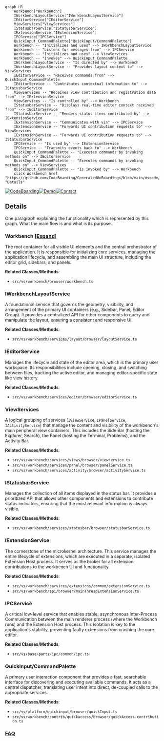 ```mermaid
graph LR
    Workbench["Workbench"]
    IWorkbenchLayoutService["IWorkbenchLayoutService"]
    IEditorService["IEditorService"]
    ViewServices["ViewServices"]
    IStatusbarService["IStatusbarService"]
    IExtensionService["IExtensionService"]
    IPCService["IPCService"]
    QuickInput_CommandPalette["QuickInput/CommandPalette"]
    Workbench -- "Initializes and uses" --> IWorkbenchLayoutService
    Workbench -- "Listens for messages from" --> IPCService
    Workbench -- "Initializes and uses" --> ViewServices
    Workbench -- "invokes" --> QuickInput_CommandPalette
    IWorkbenchLayoutService -- "Is directed by" --> Workbench
    IWorkbenchLayoutService -- "Provides layout context to" --> ViewServices
    IEditorService -- "Receives commands from" --> QuickInput_CommandPalette
    IEditorService -- "Contributes contextual information to" --> IStatusbarService
    ViewServices -- "Receives view contribution and registration data from" --> IExtensionService
    ViewServices -- "Is controlled by" --> Workbench
    IStatusbarService -- "Displays real-time editor context received from" --> IEditorService
    IStatusbarService -- "Renders status items contributed by" --> IExtensionService
    IExtensionService -- "Communicates with via" --> IPCService
    IExtensionService -- "Forwards UI contribution requests to" --> ViewServices
    IExtensionService -- "Forwards UI contribution requests to" --> IStatusbarService
    IPCService -- "Is used by" --> IExtensionService
    IPCService -- "Transmits events back to" --> Workbench
    QuickInput_CommandPalette -- "Executes commands by invoking methods on" --> IEditorService
    QuickInput_CommandPalette -- "Executes commands by invoking methods on" --> ViewServices
    QuickInput_CommandPalette -- "Is invoked by" --> Workbench
    click Workbench href "https://github.com/CodeBoarding/GeneratedOnBoardings/blob/main/vscode/Workbench.md" "Details"
```

[![CodeBoarding](https://img.shields.io/badge/Generated%20by-CodeBoarding-9cf?style=flat-square)](https://github.com/CodeBoarding/CodeBoarding)[![Demo](https://img.shields.io/badge/Try%20our-Demo-blue?style=flat-square)](https://www.codeboarding.org/demo)[![Contact](https://img.shields.io/badge/Contact%20us%20-%20contact@codeboarding.org-lightgrey?style=flat-square)](mailto:contact@codeboarding.org)

## Details

One paragraph explaining the functionality which is represented by this graph. What the main flow is and what is its purpose.

### Workbench [[Expand]](./Workbench.md)
The root container for all visible UI elements and the central orchestrator of the application. It is responsible for initializing core services, managing the application lifecycle, and assembling the main UI structure, including the editor grid, sidebars, and panels.


**Related Classes/Methods**:

- `src/vs/workbench/browser/workbench.ts`


### IWorkbenchLayoutService
A foundational service that governs the geometry, visibility, and arrangement of the primary UI containers (e.g., Sidebar, Panel, Editor Group). It provides a centralized API for other components to query and manipulate the layout, ensuring a consistent and responsive UI.


**Related Classes/Methods**:

- `src/vs/workbench/services/layout/browser/layoutService.ts`


### IEditorService
Manages the lifecycle and state of the editor area, which is the primary user workspace. Its responsibilities include opening, closing, and switching between files, tracking the active editor, and managing editor-specific state like view history.


**Related Classes/Methods**:

- `src/vs/workbench/services/editor/browser/editorService.ts`


### ViewServices
A logical grouping of services (`IViewService`, `IPanelService`, `IActivityService`) that manage the content and visibility of the workbench's main peripheral view containers. This includes the Side Bar (hosting the Explorer, Search), the Panel (hosting the Terminal, Problems), and the Activity Bar.


**Related Classes/Methods**:

- `src/vs/workbench/services/views/browser/viewservice.ts`
- `src/vs/workbench/services/panel/browser/panelService.ts`
- `src/vs/workbench/services/activity/browser/activityService.ts`


### IStatusbarService
Manages the collection of all items displayed in the status bar. It provides a prioritized API that allows other components and extensions to contribute status indicators, ensuring that the most relevant information is always visible.


**Related Classes/Methods**:

- `src/vs/workbench/services/statusbar/browser/statusbarService.ts`


### IExtensionService
The cornerstone of the microkernel architecture. This service manages the entire lifecycle of extensions, which are executed in a separate, isolated Extension Host process. It serves as the broker for all extension contributions to the workbench UI and functionality.


**Related Classes/Methods**:

- `src/vs/workbench/services/extensions/common/extensionService.ts`
- `src/vs/workbench/api/browser/mainThreadExtensionService.ts`


### IPCService
A critical low-level service that enables stable, asynchronous Inter-Process Communication between the main renderer process (where the Workbench runs) and the Extension Host process. This isolation is key to the application's stability, preventing faulty extensions from crashing the core editor.


**Related Classes/Methods**:

- `src/vs/base/parts/ipc/common/ipc.ts`


### QuickInput/CommandPalette
A primary user interaction component that provides a fast, searchable interface for discovering and executing available commands. It acts as a central dispatcher, translating user intent into direct, de-coupled calls to the appropriate services.


**Related Classes/Methods**:

- `src/vs/platform/quickinput/browser/quickInput.ts`
- `src/vs/workbench/contrib/quickaccess/browser/quickAccess.contribution.ts`




### [FAQ](https://github.com/CodeBoarding/GeneratedOnBoardings/tree/main?tab=readme-ov-file#faq)